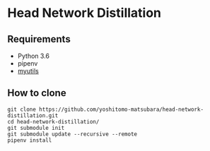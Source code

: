 # Head Network Distillation
## Requirements
- Python 3.6
- pipenv
- [myutils](https://github.com/yoshitomo-matsubara/myutils)


## How to clone
```
git clone https://github.com/yoshitomo-matsubara/head-network-distillation.git
cd head-network-distillation/
git submodule init
git submodule update --recursive --remote
pipenv install
```
